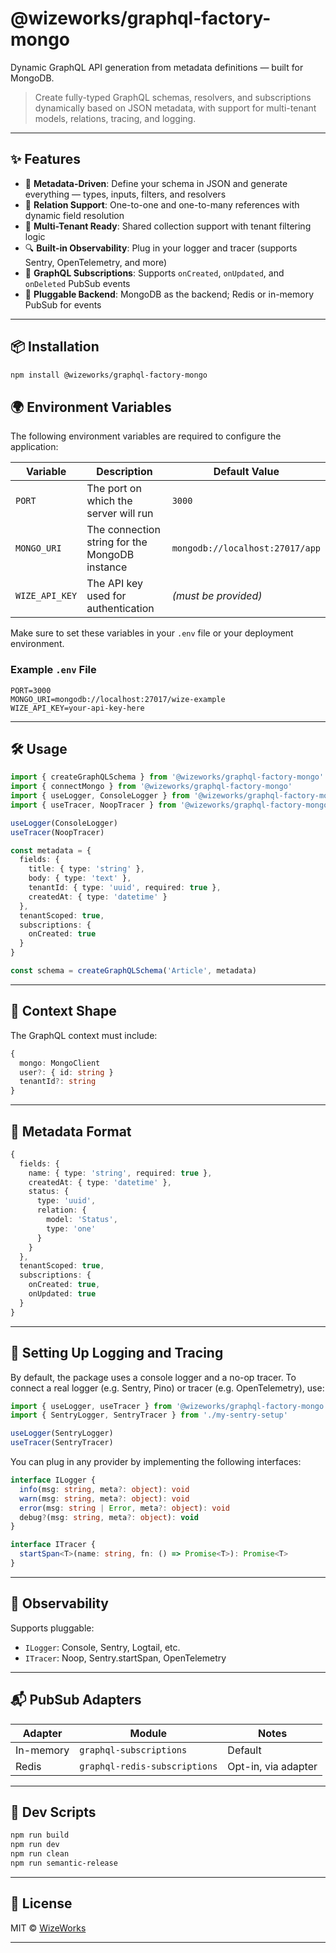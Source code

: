 # @wizeworks/graphql-factory-mongo

Dynamic GraphQL API generation from metadata definitions — built for MongoDB.

> Create fully-typed GraphQL schemas, resolvers, and subscriptions dynamically based on JSON metadata, with support for multi-tenant models, relations, tracing, and logging.

---

## ✨ Features

- 🧠 **Metadata-Driven**: Define your schema in JSON and generate everything — types, inputs, filters, and resolvers
- 🔗 **Relation Support**: One-to-one and one-to-many references with dynamic field resolution
- 🏢 **Multi-Tenant Ready**: Shared collection support with tenant filtering logic
- 🔍 **Built-in Observability**: Plug in your logger and tracer (supports Sentry, OpenTelemetry, and more)
- 📡 **GraphQL Subscriptions**: Supports `onCreated`, `onUpdated`, and `onDeleted` PubSub events
- 🚀 **Pluggable Backend**: MongoDB as the backend; Redis or in-memory PubSub for events

---

## 📦 Installation

```bash
npm install @wizeworks/graphql-factory-mongo
```
## 🌍 Environment Variables

The following environment variables are required to configure the application:

| Variable       | Description                                      | Default Value                     |
|----------------|--------------------------------------------------|-----------------------------------|
| `PORT`         | The port on which the server will run           | `3000`                            |
| `MONGO_URI`    | The connection string for the MongoDB instance  | `mongodb://localhost:27017/app`   |
| `WIZE_API_KEY` | The API key used for authentication             | *(must be provided)*              |

Make sure to set these variables in your `.env` file or your deployment environment.

### Example `.env` File

```env
PORT=3000
MONGO_URI=mongodb://localhost:27017/wize-example
WIZE_API_KEY=your-api-key-here
```

---

## 🛠 Usage



```ts
import { createGraphQLSchema } from '@wizeworks/graphql-factory-mongo'
import { connectMongo } from '@wizeworks/graphql-factory-mongo'
import { useLogger, ConsoleLogger } from '@wizeworks/graphql-factory-mongo'
import { useTracer, NoopTracer } from '@wizeworks/graphql-factory-mongo'

useLogger(ConsoleLogger)
useTracer(NoopTracer)

const metadata = {
  fields: {
    title: { type: 'string' },
    body: { type: 'text' },
    tenantId: { type: 'uuid', required: true },
    createdAt: { type: 'datetime' }
  },
  tenantScoped: true,
  subscriptions: {
    onCreated: true
  }
}

const schema = createGraphQLSchema('Article', metadata)
```

---

## 🔌 Context Shape

The GraphQL context must include:
```ts
{
  mongo: MongoClient
  user?: { id: string }
  tenantId?: string
}
```

---

## 🧱 Metadata Format

```ts
{
  fields: {
    name: { type: 'string', required: true },
    createdAt: { type: 'datetime' },
    status: {
      type: 'uuid',
      relation: {
        model: 'Status',
        type: 'one'
      }
    }
  },
  tenantScoped: true,
  subscriptions: {
    onCreated: true,
    onUpdated: true
  }
}
```

---

## 🔧 Setting Up Logging and Tracing

By default, the package uses a console logger and a no-op tracer. To connect a real logger (e.g. Sentry, Pino) or tracer (e.g. OpenTelemetry), use:

```ts
import { useLogger, useTracer } from '@wizeworks/graphql-factory-mongo'
import { SentryLogger, SentryTracer } from './my-sentry-setup'

useLogger(SentryLogger)
useTracer(SentryTracer)
```

You can plug in any provider by implementing the following interfaces:

```ts
interface ILogger {
  info(msg: string, meta?: object): void
  warn(msg: string, meta?: object): void
  error(msg: string | Error, meta?: object): void
  debug?(msg: string, meta?: object): void
}

interface ITracer {
  startSpan<T>(name: string, fn: () => Promise<T>): Promise<T>
}
```

---

## 🔭 Observability

Supports pluggable:

- `ILogger`: Console, Sentry, Logtail, etc.
- `ITracer`: Noop, Sentry.startSpan, OpenTelemetry

---

## 📬 PubSub Adapters

| Adapter    | Module                        | Notes                |
|------------|-------------------------------|----------------------|
| In-memory  | `graphql-subscriptions`       | Default              |
| Redis      | `graphql-redis-subscriptions` | Opt-in, via adapter  |

---

## 🧪 Dev Scripts

```bash
npm run build
npm run dev
npm run clean
npm run semantic-release
```

---

## 📄 License

MIT © [WizeWorks](https://github.com/wize-works)

---
